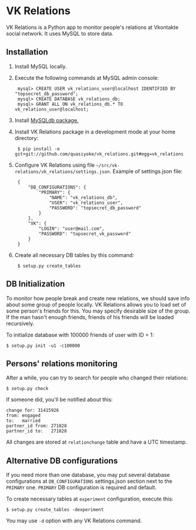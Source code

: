 # VK Relations

VK Relations is a Python app to monitor people's relations at Vkontakte social network. It uses MySQL to store data.

## Installation
1. Install MySQL locally.
2. Execute the following commands at MySQL admin console:

        mysql> CREATE USER vk_relations_user@localhost IDENTIFIED BY "topsecret_db_password";
        mysql> CREATE DATABASE vk_relations_db;
        mysql> GRANT ALL ON vk_relations_db.* TO vk_relations_user@localhost;
3. Install [MySQLdb package.][1]
4. Install VK Relations package in a development mode at your home directory:

        $ pip install -e git+git://github.com/quasiyoke/vk_relations.git#egg=vk_relations
5. Configure VK Relations using file ```~/src/vk-relations/vk_relations/settings.json```. Example of settings.json file:

        {
            "DB_CONFIGURATIONS": {
                "PRIMARY": {
                    "NAME": "vk_relations_db",
                    "USER": "vk_relations_user",
                    "PASSWORD": "topsecret_db_password"
                }
            },
            "VK": {
                "LOGIN": "user@mail.com",
                "PASSWORD": "topsecret_vk_password"
            }
        }
6. Create all necessary DB tables by this command:

        $ setup.py create_tables

## DB Initialization
To monitor how people break and create new relations, we should save info about some group of people locally. VK Relations allows you to load set of some person's friends for this. You may specify desirable size of the group. If the man hasn't enough friends, friends of his friends will be loaded recursively.

To initialize database with 100000 friends of user with ID = 1:

    $ setup.py init -u1 -c100000

## Persons' relations monitoring
After a while, you can try to search for people who changed their relations:

    $ setup.py check
If someone did, you'll be notified about this:

    change for: 31415926
    from: engaged
    to:   married
    partner_id from: 271828
    partner_id to:   271828
All changes are stored at ```relationchange``` table and have a UTC timestamp.

## Alternative DB configurations
If you need more than one database, you may put several database configurations at ```DB_CONFIGURATIONS``` settings.json section next to the ```PRIMARY``` one. ```PRIMARY``` DB configuration is required and default.

To create necessary tables at ```experiment``` configuration, execute this:

    $ setup.py create_tables -dexperiment
You may use ```-d``` option with any VK Relations command.


  [1]: https://pypi.python.org/pypi/MySQL-python/
